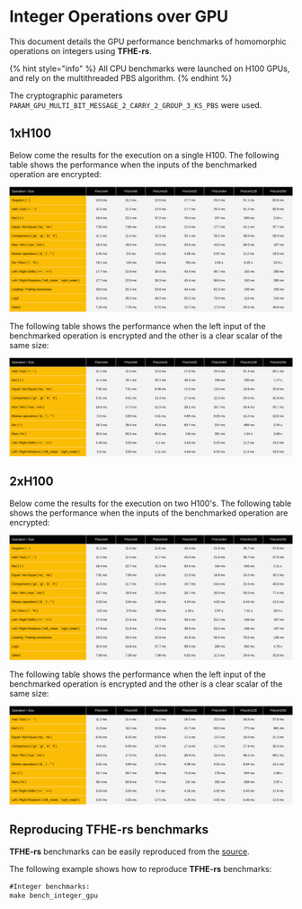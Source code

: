 # Integer Operations over GPU

This document details the GPU performance benchmarks of homomorphic operations on integers using **TFHE-rs**.

{% hint style="info" %}
All CPU benchmarks were launched on H100 GPUs, and rely on the multithreaded PBS algorithm.
{% endhint %}

The cryptographic parameters `PARAM_GPU_MULTI_BIT_MESSAGE_2_CARRY_2_GROUP_3_KS_PBS` were used.

## 1xH100
Below come the results for the execution on a single H100.
The following table shows the performance when the inputs of the benchmarked operation are encrypted:

![Click to enlarge](../../../_static/gpu_integer_benchmark_h100x1_multi_bit_tuniform_2m64_ciphertext.svg)

The following table shows the performance when the left input of the benchmarked operation is encrypted and the other is a clear scalar of the same size:

![Click to enlarge](../../../_static/gpu_integer_benchmark_h100x1_multi_bit_tuniform_2m64_plaintext.svg)

## 2xH100

Below come the results for the execution on two H100's.
The following table shows the performance when the inputs of the benchmarked operation are encrypted:

![Click to enlarge](../../../_static/gpu_integer_benchmark_h100x2_multi_bit_tuniform_2m64_ciphertext.svg)

The following table shows the performance when the left input of the benchmarked operation is encrypted and the other is a clear scalar of the same size:

![Click to enlarge](../../../_static/gpu_integer_benchmark_h100x2_multi_bit_tuniform_2m64_plaintext.svg)

## Reproducing TFHE-rs benchmarks

**TFHE-rs** benchmarks can be easily reproduced from the [source](https://github.com/zama-ai/tfhe-rs).

The following example shows how to reproduce **TFHE-rs** benchmarks:

```shell
#Integer benchmarks:
make bench_integer_gpu
```
